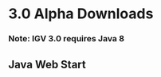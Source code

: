 # 3.0 Alpha Downloads

### Note: IGV 3.0 requires Java 8


## Java Web Start

[](https://data.broadinstitute.org/igv/projects/3.0_alpha/igv_mm.jnlp)
